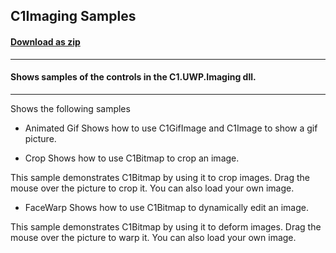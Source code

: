 ## C1Imaging Samples
#### [Download as zip](https://grapecity.github.io/DownGit/#/home?url=https://github.com/GrapeCity/ComponentOne-UWP-Samples/tree/master/C1.UWP.Imaging/CS/ImagingSamples)
____
#### Shows samples of the controls in the C1.UWP.Imaging dll.
____
Shows the following samples

* Animated Gif
Shows how to use C1GifImage and C1Image to show a gif picture.


* Crop
Shows how to use C1Bitmap to crop an image.

This sample demonstrates C1Bitmap by using it to crop images.
Drag the mouse over the picture to crop it. You can also load your 
own image.


* FaceWarp
Shows how to use C1Bitmap to dynamically edit an image.

This sample demonstrates C1Bitmap by using it to deform images.
Drag the mouse over the picture to warp it. You can also load your 
own image.


